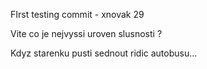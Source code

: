 FIrst testing commit - xnovak 29


Vite co je nejvyssi uroven slusnosti ?

Kdyz starenku pusti sednout ridic autobusu...
